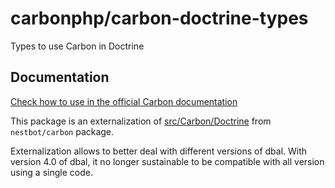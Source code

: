 # carbonphp/carbon-doctrine-types

Types to use Carbon in Doctrine

## Documentation

[Check how to use in the official Carbon documentation](https://carbon.nesbot.com/symfony/)

This package is an externalization of [src/Carbon/Doctrine](https://github.com/briannesbitt/Carbon/tree/2.71.0/src/Carbon/Doctrine) from `nestbot/carbon` package.

Externalization allows to better deal with different versions of dbal. With version 4.0 of dbal, it no longer sustainable to be compatible with all version using a single code.
